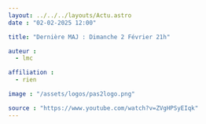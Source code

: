 ```yaml
---
layout: ../../../layouts/Actu.astro
date : "02-02-2025 12:00"

title: "Dernière MAJ : Dimanche 2 Février 21h"

auteur :
  - lmc

affiliation :
  - rien

image : "/assets/logos/pas2logo.png"

source : "https://www.youtube.com/watch?v=ZVgHPSyEIqk"
---
```

